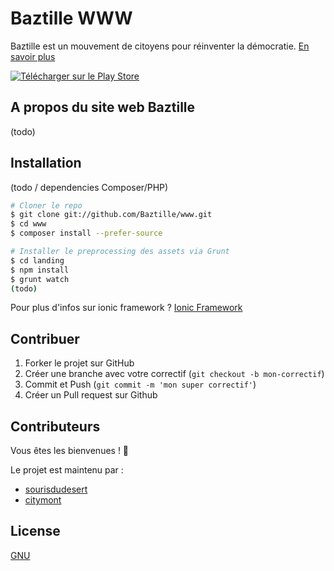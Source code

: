 Baztille WWW
=====================

Baztille est un mouvement de citoyens pour réinventer la démocratie.
[En savoir plus](http://baztille.org)

[![Télécharger sur le Play Store](https://developer.android.com/images/brand/en_generic_rgb_wo_45.png)](https://play.google.com/store/apps/details?id=org.baztille.app&hl=fr)


## A propos du site web Baztille

(todo)

## Installation

(todo / dependencies Composer/PHP)


```bash
# Cloner le repo
$ git clone git://github.com/Baztille/www.git
$ cd www
$ composer install --prefer-source

# Installer le preprocessing des assets via Grunt
$ cd landing
$ npm install
$ grunt watch
(todo)

```

Pour plus d'infos sur ionic framework ? [Ionic Framework](http://ionicframework.com)

## Contribuer

1. Forker le projet sur GitHub
2. Créer une branche avec votre correctif (`git checkout -b mon-correctif`)
3. Commit et Push (`git commit -m 'mon super correctif'`)
4. Créer un Pull request sur Github

## Contributeurs

Vous êtes les bienvenues ! 🎉

Le projet est maintenu par : 

* [sourisdudesert](https://github.com/sourisdudesert)
* [citymont](https://github.com/citymont)


## License
[GNU](LICENSE)
